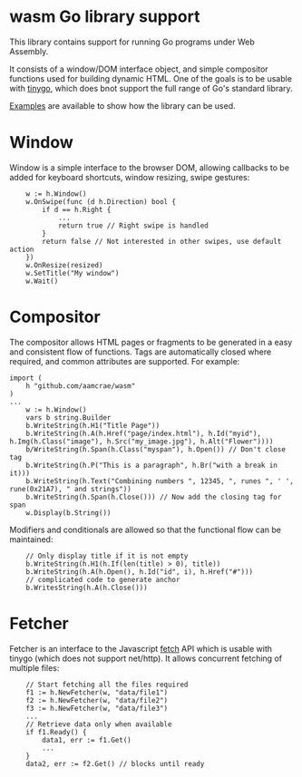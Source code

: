 # wasm Go library support

This library contains support for running Go programs under Web Assembly.

It consists of a window/DOM interface object, and simple compositor functions
used for building dynamic HTML. One of the goals is to be usable with [tinygo](https://tinygo.org/),
which does bnot support the full range of Go's standard library.

[Examples](example) are available to show how the library can be used.

# Window

Window is a simple interface to the browser DOM, allowing callbacks
to be added for keyboard shortcuts, window resizing, swipe gestures:

```
	w := h.Window()
	w.OnSwipe(func (d h.Direction) bool {
		if d == h.Right {
			...
			return true // Right swipe is handled
		}
		return false // Not interested in other swipes, use default action
	})
	w.OnResize(resized)
	w.SetTitle("My window")
	w.Wait()
```

# Compositor

The compositor allows HTML pages or fragments to be generated in a
easy and consistent flow of functions. Tags are automatically closed
where required, and common attributes are supported. For example:

```
import (
	h "github.com/aamcrae/wasm"
)
...
	w := h.Window()
	vars b string.Builder
	b.WriteString(h.H1("Title Page"))
	b.WriteString(h.A(h.Href("page/index.html"), h.Id("myid"), h.Img(h.Class("image"), h.Src("my_image.jpg"), h.Alt("Flower"))))
	b/WriteString(h.Span(h.Class("myspan"), h.Open()) // Don't close tag
	b.WriteString(h.P("This is a paragraph", h.Br("with a break in it)))
	b.WriteString(h.Text("Combining numbers ", 12345, ", runes ", ' ', rune(0x21A7), " and strings"))
	b.WriteString(h.Span(h.Close())) // Now add the closing tag for span
	w.Display(b.String())
```

Modifiers and conditionals are allowed so that the functional flow can be maintained:

```
	// Only display title if it is not empty
	b.WriteString(h.H1(h.If(len(title) > 0), title))
	b.WriteString(h.A(h.Open(), h.Id("id", i), h.Href("#")))
	// complicated code to generate anchor
	b.WritesString(h.A(h.Close()))
```

# Fetcher

Fetcher is an interface to the Javascript [fetch](https://developer.mozilla.org/en-US/docs/Web/API/Fetch_API)
API which is usable with tinygo (which does not support net/http).
It allows concurrent fetching of multiple files:

```
	// Start fetching all the files required
	f1 := h.NewFetcher(w, "data/file1")
	f2 := h.NewFetcher(w, "data/file2")
	f3 := h.NewFetcher(w, "data/file3")
	...
	// Retrieve data only when available
	if f1.Ready() {
		data1, err := f1.Get()
		...
	}
	data2, err := f2.Get() // blocks until ready
```
